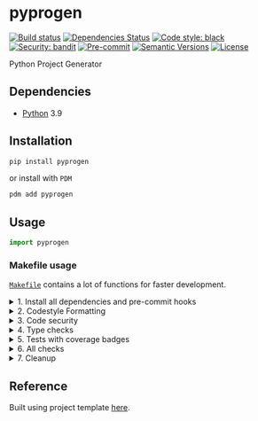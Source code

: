 # pyprogen

[![Build status](https://github.com//pyprogen/workflows/build/badge.svg?branch=master&event=push)](https://github.com//pyprogen/actions?query=workflow%3Abuild)
[![Dependencies Status](https://img.shields.io/badge/dependencies-up%20to%20date-brightgreen.svg)](https://github.com//pyprogen/pulls?utf8=%E2%9C%93&q=is%3Apr%20author%3Aapp%2Fdependabot)
[![Code style: black](https://img.shields.io/badge/code%20style-black-000000.svg)](https://github.com/psf/black)
[![Security: bandit](https://img.shields.io/badge/security-bandit-green.svg)](https://github.com/PyCQA/bandit)
[![Pre-commit](https://img.shields.io/badge/pre--commit-enabled-brightgreen?logo=pre-commit&logoColor=white)](https://github.com//pyprogen/blob/master/.pre-commit-config.yaml)
[![Semantic Versions](https://img.shields.io/badge/%20%20%F0%9F%93%A6%F0%9F%9A%80-semantic--versions-e10079.svg)](https://github.com//pyprogen/releases)
[![License](https://img.shields.io/github/license//pyprogen)](https://github.com//pyprogen/blob/master/LICENSE)

Python Project Generator

## Dependencies

- [Python](https://www.python.org/) 3.9

## Installation

```bash
pip install pyprogen
```

or install with `PDM`

```bash
pdm add pyprogen
```

## Usage

```python
import pyprogen
```

### Makefile usage

[`Makefile`](https://github.com//pyprogen/blob/master/Makefile) contains a lot of functions for faster development.

<details>
<summary>1. Install all dependencies and pre-commit hooks</summary>
<p>

Install requirements:

```bash
make install
```

Update PDM

```bash
make update
```

Update all dev libraries to the latest version using one command

```bash
make update-dev-deps
```

</p>
</details>

<details>
<summary>2. Codestyle Formatting</summary>
<p>

Automatic formatting uses `autoflake`, `pyupgrade`, `isort` and `black`.

```bash
make format
```

Codestyle checks only, without rewriting files:

```bash
make check-codestyle
```

> Note: `check-codestyle` uses `isort`, `black` and `ruff` library

</p>
</details>

<details>
<summary>3. Code security</summary>
<p>

```bash
make check-security
```

This command launches `PDM` integrity checks as well as identifies security issues with `Bandit`.

```bash
make check-security
```

</p>
</details>

<details>
<summary>4. Type checks</summary>
<p>

Run `mypy` static type checker

```bash
make mypy
```

</p>
</details>

<details>
<summary>5. Tests with coverage badges</summary>
<p>

Run `pytest`

```bash
make test
```

</p>
</details>

<details>
<summary>6. All checks</summary>
<p>

Run all checks:

```bash
make check-all
```

the same as:

```bash
make check-style && make mypy && make check-safety && make test
```

</p>
</details>

<details>
<summary>7. Cleanup</summary>
<p>
Delete pycache files

```bash
make pycache-remove
```

Remove package build

```bash
make build-remove
```

Remove .mypycache

```bash
make mypycache-remove
```

Or to remove all above run:

```bash
make cleanup
```

</p>
</details>

## Reference
Built using project template [here](https://github.com/myrontuttle/python-copier-template).
